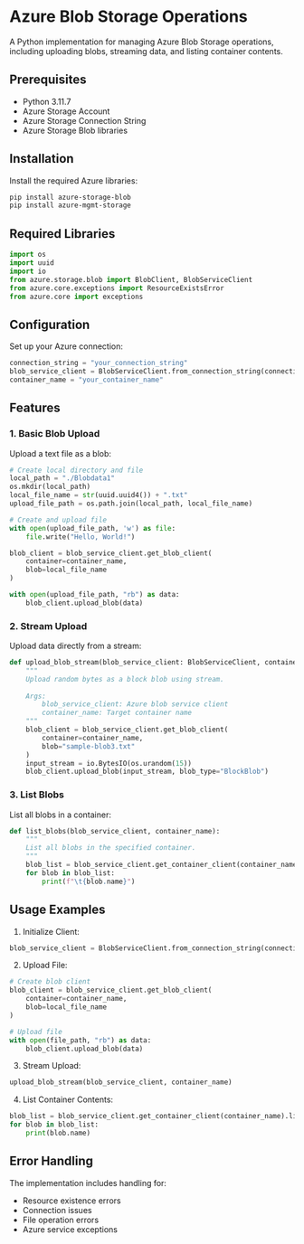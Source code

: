 # Azure Blob Storage Operations

A Python implementation for managing Azure Blob Storage operations, including uploading blobs, streaming data, and listing container contents.

## Prerequisites

- Python 3.11.7
- Azure Storage Account
- Azure Storage Connection String
- Azure Storage Blob libraries

## Installation

Install the required Azure libraries:

```bash
pip install azure-storage-blob
pip install azure-mgmt-storage
```

## Required Libraries
```python
import os
import uuid
import io
from azure.storage.blob import BlobClient, BlobServiceClient
from azure.core.exceptions import ResourceExistsError
from azure.core import exceptions
```

## Configuration

Set up your Azure connection:

```python
connection_string = "your_connection_string"
blob_service_client = BlobServiceClient.from_connection_string(connection_string)
container_name = "your_container_name"
```

## Features

### 1. Basic Blob Upload
Upload a text file as a blob:

```python
# Create local directory and file
local_path = "./Blobdata1"
os.mkdir(local_path)
local_file_name = str(uuid.uuid4()) + ".txt"
upload_file_path = os.path.join(local_path, local_file_name)

# Create and upload file
with open(upload_file_path, 'w') as file:
    file.write("Hello, World!")

blob_client = blob_service_client.get_blob_client(
    container=container_name, 
    blob=local_file_name
)

with open(upload_file_path, "rb") as data:
    blob_client.upload_blob(data)
```

### 2. Stream Upload
Upload data directly from a stream:

```python
def upload_blob_stream(blob_service_client: BlobServiceClient, container_name: str):
    """
    Upload random bytes as a block blob using stream.
    
    Args:
        blob_service_client: Azure blob service client
        container_name: Target container name
    """
    blob_client = blob_service_client.get_blob_client(
        container=container_name, 
        blob="sample-blob3.txt"
    )
    input_stream = io.BytesIO(os.urandom(15))
    blob_client.upload_blob(input_stream, blob_type="BlockBlob")
```

### 3. List Blobs
List all blobs in a container:

```python
def list_blobs(blob_service_client, container_name):
    """
    List all blobs in the specified container.
    """
    blob_list = blob_service_client.get_container_client(container_name).list_blobs()
    for blob in blob_list:
        print(f"\t{blob.name}")
```


## Usage Examples

1. Initialize Client:
```python
blob_service_client = BlobServiceClient.from_connection_string(connection_string)
```

2. Upload File:
```python
# Create blob client
blob_client = blob_service_client.get_blob_client(
    container=container_name, 
    blob=local_file_name
)

# Upload file
with open(file_path, "rb") as data:
    blob_client.upload_blob(data)
```

3. Stream Upload:
```python
upload_blob_stream(blob_service_client, container_name)
```

4. List Container Contents:
```python
blob_list = blob_service_client.get_container_client(container_name).list_blobs()
for blob in blob_list:
    print(blob.name)
```

## Error Handling

The implementation includes handling for:
- Resource existence errors
- Connection issues
- File operation errors
- Azure service exceptions
